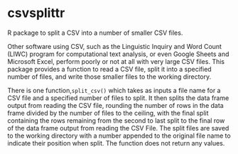 # csvsplittr
R package to split a CSV into a number of smaller CSV files. 

Other software using CSV, such as the Linguistic Inquiry and Word Count (LIWC) program for computational text analysis, or even Google Sheets and Microsoft Excel, perform poorly or not at all with very large CSV files. This package provides a function to read a CSV file, split it into a specified number of files, and write those smaller files to the working directory.

There is one function,`split_csv()` which takes as inputs a file name for a CSV file and a specified number of files to split. It then splits the data frame output from reading the CSV file, rounding the number of rows in the data frame divided by the number of files to the ceiling, with the final split containing the rows remaining from the second to last split to the final row of the data frame output from reading the CSV File. The split files are saved to the working directory with a number appended to the original file name to indicate their position when split. The function does not return any values.
